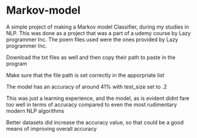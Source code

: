 # Markov-model
A simple project of making a Markov model Classifier, during my studies in NLP. This was done as a project that was a part of a udemy course by Lazy programmer Inc.
The poem files used were the ones provided by Lazy programmer Inc.

Download the txt files as well and then copy their path to paste in the program

Make sure that the file path is set correctly in the apporpriate list

The model has an accuracy of around 41% with test_size set to .2

This was just a learning experience, and the model, as is evident didnt fare too well in terms of accuracy compared to even the most rudimentary 
modern NLP algorithms

Better datasets did increase the accuracy value, so that could be a good means of improving overall accuracy
